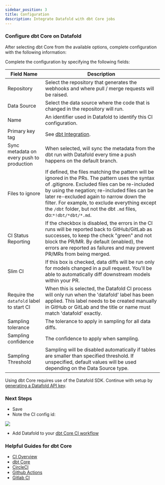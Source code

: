 ```yaml
---
sidebar_position: 3
title: Configuration
description: Integrate Datafold with dbt Core jobs
---
```


### Configure dbt Core on Datafold
After selecting dbt Core from the available options, complete configuration with the following information:

Complete the configuration by specifying the following fields:

| Field Name      | Description |
| ----------- | ----------- |
| Repository | Select the repository that generates the webhooks and where pull / merge requests will be raised. |
| Data Source | Select the data source where the code that is changed in the repository will run.|
| Name | An identifier used in Datafold to identify this CI configuration. |
| Primary key tag | See [dbt Integration](../dbt_adv_config.md). |
| Sync metadata on every push to production | When selected, will sync the metadata from the dbt run with Datafold every time a push happens on the default branch.|
| Files to ignore | If defined, the files matching the pattern will be ignored in the PRs. The pattern uses the syntax of .gitignore. Excluded files can be re-included by using the negation; re-included files can be later re-excluded again to narrow down the filter. For example, to exclude everything except the `/dbt` folder, but not the dbt `.md` files, do:`*!dbt/*dbt/*.md`. |
| CI Status Reporting | If the checkbox is disabled, the errors in the CI runs will be reported back to GitHub/GitLab as successes, to keep the check "green" and not block the PR/MR. By default (enabled), the errors are reported as failures and may prevent PR/MRs from being merged. |
| Slim CI | If this box is checked, data diffs will be run only for models changed in a pull request. You'll be able to automatically diff downstream models within your PR. |
| Require the `datafold` label to start CI | When this is selected, the Datafold CI process will only run when the 'datafold' label has been applied. This label needs to be created manually in GitHub or GitLab and the title or name must match 'datafold' exactly. |
| Sampling tolerance | The tolerance to apply in sampling for all data diffs. |
| Sampling confidence | The confidence to apply when sampling. |
| Sampling Threshold | Sampling will be disabled automatically if tables are smaller than specified threshold. If unspecified, default values will be used depending on the Data Source type. |

<div style={{backgroundColor: '#e6f4ff', border: '1px solid #91caff', borderRadius: '8px', padding: '8px 12px'}}>

Using dbt Core requires use of the Datafold SDK. Continue with setup by [generating a Datafold API key](https://docs.datafold.com/integrations/orchestration/datafold_sdk/configuration#generate-a-datafold-api-key).
</div>

### Next Steps
- Save
- Note the CI config id:

![](/img/ci_config_id.png)
- Add Datafold to your [dbt Core CI workflow](/guides/ci_guides/dbt_core.md)

### Helpful Guides for dbt Core
* [CI Overview](/guides/ci_guides_overview.md)
* [dbt Core](/guides/ci_guides/dbt_core.md)
* [CircleCI](/guides/ci_guides/dbt_core/circleci.md)
* [Github Actions](/guides/ci_guides/dbt_core/github_actions.md)
* [Gitlab CI](/guides/ci_guides/dbt_core/gitlab_ci.md)

